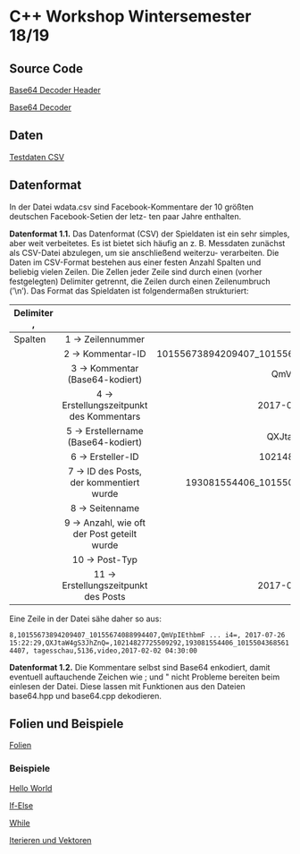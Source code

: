 # C++ Workshop Wintersemester 18/19
## Source Code
[Base64 Decoder Header](https://raw.githubusercontent.com/cppworkshop/cppworkshop.github.io/master/base64.hpp)

[Base64 Decoder](https://raw.githubusercontent.com/cppworkshop/cppworkshop.github.io/master/base64.cpp)

## Daten
[Testdaten CSV](https://www.dropbox.com/s/giejwiyz60a8prb/wdata_extended.csv?dl=1)

## Datenformat
In der Datei wdata.csv sind Facebook-Kommentare der 10 größten deutschen Facebook-Setien der letz-
ten paar Jahre enthalten.

**Datenformat 1.1.** Das Datenformat (CSV) der Spieldaten ist ein sehr simples, aber weit verbeitetes. Es
ist bietet sich häufig an z. B. Messdaten zunächst als CSV-Datei abzulegen, um sie anschließend weiterzu-
verarbeiten. Die Daten im CSV-Format bestehen aus einer festen Anzahl Spalten und beliebig vielen Zeilen.
Die Zellen jeder Zeile sind durch einen (vorher festgelegten) Delimiter getrennt, die Zeilen durch einen
Zeilenumbruch (’\n’). Das Format das Spieldaten ist folgendermaßen strukturiert:


| Delimiter ,        |||
| ------------- |:-------------:| -----:|
| Spalten     | 1 → Zeilennummer | 6 |
|      | 2 → Kommentar-ID |   10155673894209407_10155674088994407 |
|  | 3 → Kommentar (Base64-kodiert)      |    QmVpIEthbmF ... i4= |
|  | 4 → Erstellungszeitpunkt des Kommentars     |    2017-07-26 15:22:29 |
|  | 5 → Erstellername (Base64-kodiert)     |    QXJtaW4gS3JhZnQ= |
|  | 6 → Ersteller-ID    |    10214827725509292 |
|  | 7 → ID des Posts, der kommentiert wurde    |    193081554406_10155043685614407 |
|  | 8 → Seitenname    |    tagesschau |
|  | 9 → Anzahl, wie oft der Post geteilt wurde    |    5136 |
|  | 10 → Post-Typ  |    video |
|  | 11 → Erstellungszeitpunkt des Posts    |    2017-02-02 04:30:00 |

Eine Zeile in der Datei sähe daher so aus:

`8,10155673894209407_10155674088994407,QmVpIEthbmF ... i4=,
2017-07-26 15:22:29,QXJtaW4gS3JhZnQ=,10214827725509292,193081554406_10155043685614407,
tagesschau,5136,video,2017-02-02 04:30:00`

**Datenformat 1.2.** Die Kommentare selbst sind Base64 enkodiert, damit eventuell auftauchende Zeichen
wie ; und " nicht Probleme bereiten beim einlesen der Datei. Diese lassen mit Funktionen aus den Dateien
base64.hpp und base64.cpp dekodieren.


## Folien und Beispiele

[Folien](https://raw.githubusercontent.com/cppworkshop/cppworkshop.github.io/master/workshop.pdf)

### Beispiele

[Hello World](https://raw.githubusercontent.com/cppworkshop/cppworkshop.github.io/master/hello_world.cpp)

[If-Else](https://raw.githubusercontent.com/cppworkshop/cppworkshop.github.io/master/n_if.cpp)

[While](https://raw.githubusercontent.com/cppworkshop/cppworkshop.github.io/master/fib_while.cpp)

[Iterieren und Vektoren](https://raw.githubusercontent.com/cppworkshop/cppworkshop.github.io/master/iterate.cpp)
